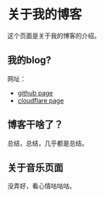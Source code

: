 # 关于我的博客

这个页面是关于我的博客的介绍。

## 我的blog?

网址：
- [github page](https://blog.lhf.us.kg/)
- [cloudflare page](https://hexo.lhf.us.kg/)

## 博客干啥了？

总结，总结，几乎都是总结。

## 关于音乐页面

没弄好，看心情咕咕咕。
